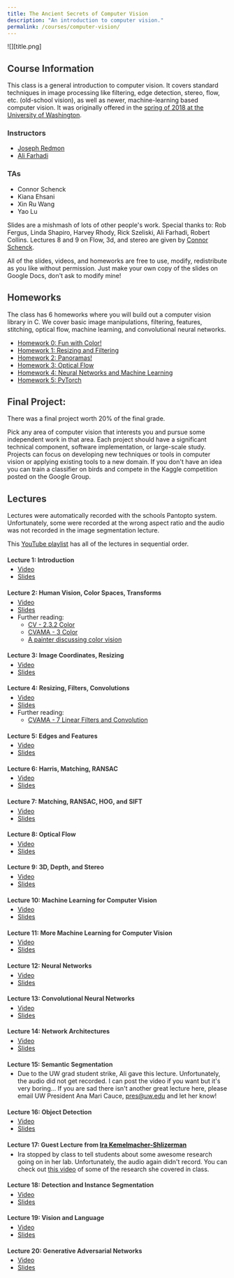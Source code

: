 ```yaml
---
title: The Ancient Secrets of Computer Vision
description: "An introduction to computer vision."
permalink: /courses/computer-vision/
---
```

<style>
h4 + ul{
margin-top:-1em;
}
.markdown a{
color: #f0f;
}
.top{
background-color: #001d;
position:relative;
z-index:1;
}
#dncircle{
z-index:2;
}
.top a{
position:relative;
z-index:3;
}
h1, h2, h3, h4, h5 {
color:#333;
}
.main{
width: 730px;
margin: 70px auto; color: #333; border: 1px #000 solid; padding: 70px 70px 20px 70px; -webkit-box-shadow: 0px 0 50px #f0f; -moz-box-shadow: 0px 0 30px #f0f; box-shadow: 0px 0 60px 10px #f0f; background: #fff; background: -moz-linear-gradient(top, #EEEEEE 0%, #FFFFFF 2%); background: -webkit-gradient(linear, left top, left bottom, color-stop(0%,#EEEEEE), color-stop(2%,#FFFFFF)); }

html {
background-image:url("pattern.png");
background-repeat:repeat;
}
</style>

![][title.png]

## Course Information ##

This class is a general introduction to computer vision. It covers standard techniques in image processing like filtering, edge detection, stereo, flow, etc. (old-school vision), as well as newer, machine-learning based computer vision. It was originally offered in the [spring of 2018 at the University of Washington](https://courses.cs.washington.edu/courses/cse455/18sp/).

### Instructors ###
- [Joseph Redmon](https://pjreddie.com)
- [Ali Farhadi](http://homes.cs.washington.edu/~ali/)

### TAs ###
- Connor Schenck
- Kiana Ehsani
- Xin Ru Wang
- Yao Lu

Slides are a mishmash of lots of other people's work. Special thanks to: Rob Fergus, Linda Shapiro, Harvey Rhody, Rick Szeliski, Ali Farhadi, Robert Collins. Lectures 8 and 9 on Flow, 3d, and stereo are given by [Connor Schenck](https://homes.cs.washington.edu/~schenckc/).

All of the slides, videos, and homeworks are free to use, modify, redistribute as you like without permission. Just make your own copy of the slides on Google Docs, don't ask to modify mine!

## Homeworks ##

The class has 6 homeworks where you will build out a computer vision library in C. We cover basic image manipulations, filtering, features, stitching, optical flow, machine learning, and convolutional neural networks.

- [Homework 0: Fun with Color!](https://github.com/pjreddie/vision-hw0)
- [Homework 1: Resizing and Filtering](https://github.com/pjreddie/vision-hw1)
- [Homework 2: Panoramas!](https://github.com/pjreddie/vision-hw2)
- [Homework 3: Optical Flow](https://github.com/pjreddie/vision-hw3)
- [Homework 4: Neural Networks and Machine Learning](https://github.com/pjreddie/vision-hw4)
- [Homework 5: PyTorch](https://github.com/ehsanik/vision-hw5)

## Final Project: ##

There was a final project worth 20% of the final grade.

Pick any area of computer vision that interests you and pursue some independent work in that area. Each project should have a significant technical component, software implementation, or large-scale study. Projects can focus on developing new techniques or tools in computer vision or applying existing tools to a new domain. If you don't have an idea you can train a classifier on birds and compete in the Kaggle competition posted on the Google Group.

## Lectures ##

Lectures were automatically recorded with the schools Pantopto system. Unfortunately, some were recorded at the wrong aspect ratio and the audio was not recorded in the image segmentation lecture.

This [YouTube playlist](https://www.youtube.com/playlist?list=PLjMXczUzEYcHvw5YYSU92WrY8IwhTuq7p) has all of the lectures in sequential order.

#### Lecture 1: Introduction ####

- [Video](https://www.youtube.com/watch?v=8jXIAWg_yHU)
- [Slides](https://docs.google.com/presentation/d/1XUUV4cmqvcwIOHuoXAb-F1CPvxVLRh7c0KNZsqYtT2c/edit?usp=sharing)

#### Lecture 2: Human Vision, Color Spaces, Transforms ####

- [Video](https://www.youtube.com/watch?v=-nt80JUNwlw)
- [Slides](https://docs.google.com/presentation/d/1YBK7QkBW9t4kuZ8bJdwXLspyyeSpEJJldHvAhVcSsiM/edit?usp=sharing)
- Further reading:
    - [CV - 2.3.2 Color](http://szeliski.org/Book/drafts/SzeliskiBook_20100903_draft.pdf#page=102)
    - [CVAMA - 3 Color](http://cmuems.com/excap/readings/forsyth-ponce-computer-vision-a-modern-approach.pdf#page=68)
    - [A painter discussing color vision](http://handprint.com/LS/CVS/color.html)

#### Lecture 3: Image Coordinates, Resizing

- [Video](https://www.youtube.com/watch?v=hpqrDUuk7HY)
- [Slides](https://docs.google.com/presentation/d/1ZkGgPPUzlGOdoGK6YNgiVLNouJW1ZaWzKEupDKmYM_4/edit?usp=sharing)

#### Lecture 4: Resizing, Filters, Convolutions

- [Video](https://www.youtube.com/watch?v=5xdbJ7z4Nrc)
- [Slides](https://docs.google.com/presentation/d/18f0cWwS40jwbP5u37LKvM9ZaHEtRQFUKQ7MCtMdGLmA/edit?usp=sharing)
- Further reading:
    - [CVAMA - 7 Linear Filters and Convolution](http://cmuems.com/excap/readings/forsyth-ponce-computer-vision-a-modern-approach.pdf#page=197)

#### Lecture 5: Edges and Features

- [Video](https://www.youtube.com/watch?v=z5WSV6CXsxs)
- [Slides](https://docs.google.com/presentation/d/1_ZOtT17Ih2P-MRbWtZ8CTRQaJBz9V6-5_VA00QebiQQ/edit?usp=sharing)

#### Lecture 6: Harris, Matching, RANSAC

- [Video](https://www.youtube.com/watch?v=bn4KHa_zWuQ)
- [Slides](https://docs.google.com/presentation/d/1GLPcw-hQB1D94mOzTZKdMwAa8NKuqgih-bWl1vJS0tE/edit?usp=sharing)

#### Lecture 7: Matching, RANSAC, HOG, and SIFT

- [Video](https://www.youtube.com/watch?v=taty6lPVcmA)
- [Slides](https://docs.google.com/presentation/d/1h2Az_a28qjKvLpbkwXoW0eut9HTwmjTkjCtk876PYN8/edit?usp=sharing)

#### Lecture 8: Optical Flow

- [Video](https://www.youtube.com/watch?v=a-v5_8VGV0A)
- [Slides](https://docs.google.com/presentation/d/1guQ0hGL7tfHibiYID6gULCUO2OJJpNaWu6VYJXScdeY/edit?usp=sharing)

#### Lecture 9: 3D, Depth, and Stereo

- [Video](https://www.youtube.com/watch?v=AA8FEwutsVk)
- [Slides](https://docs.google.com/presentation/d/1ZaFvVx8U7hJpGqaqk4Fxjj5QU-EHt8B8zmYbK6uaEaI/edit?usp=sharing)

#### Lecture 10: Machine Learning for Computer Vision

- [Video](https://www.youtube.com/watch?v=AIL5PuvRAPI)
- [Slides](https://docs.google.com/presentation/d/1QgvrxpjVJLcYPWPVm9gXvqLjQth4um1nJpc0R00SNpg/edit?usp=sharing)

#### Lecture 11: More Machine Learning for Computer Vision

- [Video](https://www.youtube.com/watch?v=3fCrfabOm8U)
- [Slides](https://docs.google.com/presentation/d/1sU-rMMkWXMuQYhjJkhPFAD7VifZnxXMBxOfevdwOOKU/edit?usp=sharing)

#### Lecture 12: Neural Networks

- [Video](https://www.youtube.com/watch?v=fXuIpJ-2MR4)
- [Slides](https://docs.google.com/presentation/d/1NLdRUsxH30tSNe46OOd3rPa-xoKFkDR-fYH8rnh0POo/edit?usp=sharing)

#### Lecture 13: Convolutional Neural Networks

- [Video](https://www.youtube.com/watch?v=RnD0OFbZGbA)
- [Slides](https://docs.google.com/presentation/d/1LwTvykcPzDoAzQyAZB4cbP5Lh_czqfBAMGnBddVHbxs/edit?usp=sharing)

#### Lecture 14: Network Architectures

- [Video](https://www.youtube.com/watch?v=-XK_uMVD2CY)
- [Slides](https://docs.google.com/presentation/d/1B2pEaFkaUIyNDk_XxlH_43fOUNI_OY-L42Q8ZnRrFKY/edit?usp=sharing)

#### Lecture 15: Semantic Segmentation

- Due to the UW grad student strike, Ali gave this lecture. Unfortunately, the audio did not get recorded. I can post the video if you want but it's very boring... If you are sad there isn't another great lecture here, please email UW President Ana Mari Cauce, <pres@uw.edu> and let her know!

#### Lecture 16: Object Detection

- [Video](https://www.youtube.com/watch?v=2irYRgCFC1I)
- [Slides](https://docs.google.com/presentation/d/1O3JfanUU7ey7D4FCtb_eF7w0l8MMmrg4L0vqSjVix_c/edit?usp=sharing)

#### Lecture 17: Guest Lecture from [Ira Kemelmacher-Shlizerman](https://homes.cs.washington.edu/~kemelmi/)

- Ira stopped by class to tell students about some awesome research going on in her lab. Unfortunately, the audio again didn't record. You can check out [this video](https://www.youtube.com/watch?v=yLh_RIVJwwY) of some of the research she covered in class.

#### Lecture 18: Detection and Instance Segmentation

- [Video](https://www.youtube.com/watch?v=s989zzFkaFo)
- [Slides](https://docs.google.com/presentation/d/1Re2IX7nHuh22y7cMj8rcmN_nP5dDcdRz2zw-6eWwjVY/edit?usp=sharing)

#### Lecture 19: Vision and Language

- [Video](https://www.youtube.com/watch?v=EbUqT_TfCTM)
- [Slides](https://docs.google.com/presentation/d/1OWA9GULbXJrZvHgDB-49Wn7KQCwXNw4JaFEGy2EcBxI/edit?usp=sharing)

#### Lecture 20: Generative Adversarial Networks

- [Video](https://www.youtube.com/watch?v=erVD9DMik_Q)
- [Slides](https://docs.google.com/presentation/d/1kMJ8IA_aUFhO-KRkJPO0m8jvNIb6QZNp2CT8J8ITapU/edit?usp=sharing)

